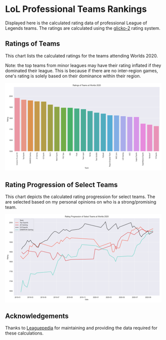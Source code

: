 LoL Professional Teams Rankings
===============================

Displayed here is the calculated rating data of professional League of Legends 
teams. The ratings are calculated using the [glicko-2][1] rating system.

Ratings of Teams
----------------

This chart lists the calculated ratings for the teams attending Worlds 2020. 

Note: the top teams from minor leagues may have their rating inflated if they 
dominated their league. This is because if there are no inter-region games, 
one's rating is solely based on their dominance within their region.

![image missing](https://raw.githubusercontent.com/xtevenx/ProRankings/master/data/output_bar.png "Ratings")

Rating Progression of Select Teams
----------------------------------

This chart depicts the calculated rating progression for select teams. The 
are selected based on my personal opinions on who is a strong/promising team.

![image missing](https://raw.githubusercontent.com/xtevenx/ProRankings/master/data/output_line.png "Rating Progression")

Acknowledgements
----------------

Thanks to [Leaguepedia][2] for maintaining and providing the data required for 
these calculations.

[1]: http://www.glicko.net/glicko/glicko2.pdf
[2]: https://lol.gamepedia.com/Help:API_Documentation
